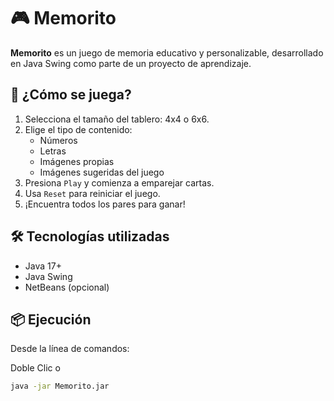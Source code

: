 # 🎮 Memorito

**Memorito** es un juego de memoria educativo y personalizable, desarrollado en Java Swing como parte de un proyecto de aprendizaje.

## 🧠 ¿Cómo se juega?

1. Selecciona el tamaño del tablero: 4x4 o 6x6.
2. Elige el tipo de contenido:
   - Números
   - Letras
   - Imágenes propias
   - Imágenes sugeridas del juego
3. Presiona `Play` y comienza a emparejar cartas.
4. Usa `Reset` para reiniciar el juego.
5. ¡Encuentra todos los pares para ganar!

## 🛠️ Tecnologías utilizadas

- Java 17+
- Java Swing
- NetBeans (opcional)

## 📦 Ejecución

Desde la línea de comandos:

Doble Clic o 

```bash
java -jar Memorito.jar
